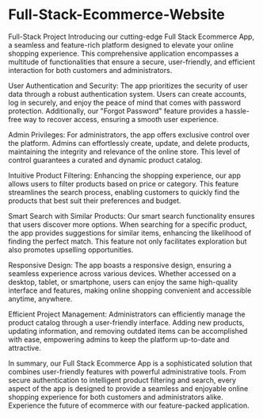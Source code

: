 # Full-Stack-Ecommerce-Website
Full-Stack Project
Introducing our cutting-edge Full Stack Ecommerce App, a seamless and feature-rich platform designed to elevate your online shopping experience. This comprehensive application encompasses a multitude of functionalities that ensure a secure, user-friendly, and efficient interaction for both customers and administrators.

User Authentication and Security:
The app prioritizes the security of user data through a robust authentication system. Users can create accounts, log in securely, and enjoy the peace of mind that comes with password protection. Additionally, our "Forgot Password" feature provides a hassle-free way to recover access, ensuring a smooth user experience.

Admin Privileges:
For administrators, the app offers exclusive control over the platform. Admins can effortlessly create, update, and delete products, maintaining the integrity and relevance of the online store. This level of control guarantees a curated and dynamic product catalog.

Intuitive Product Filtering:
Enhancing the shopping experience, our app allows users to filter products based on price or category. This feature streamlines the search process, enabling customers to quickly find the products that best suit their preferences and budget.

Smart Search with Similar Products:
Our smart search functionality ensures that users discover more options. When searching for a specific product, the app provides suggestions for similar items, enhancing the likelihood of finding the perfect match. This feature not only facilitates exploration but also promotes upselling opportunities.

Responsive Design:
The app boasts a responsive design, ensuring a seamless experience across various devices. Whether accessed on a desktop, tablet, or smartphone, users can enjoy the same high-quality interface and features, making online shopping convenient and accessible anytime, anywhere.

Efficient Project Management:
Administrators can efficiently manage the product catalog through a user-friendly interface. Adding new products, updating information, and removing outdated items can be accomplished with ease, empowering admins to keep the platform up-to-date and attractive.

In summary, our Full Stack Ecommerce App is a sophisticated solution that combines user-friendly features with powerful administrative tools. From secure authentication to intelligent product filtering and search, every aspect of the app is designed to provide a seamless and enjoyable online shopping experience for both customers and administrators alike. Experience the future of ecommerce with our feature-packed application.
